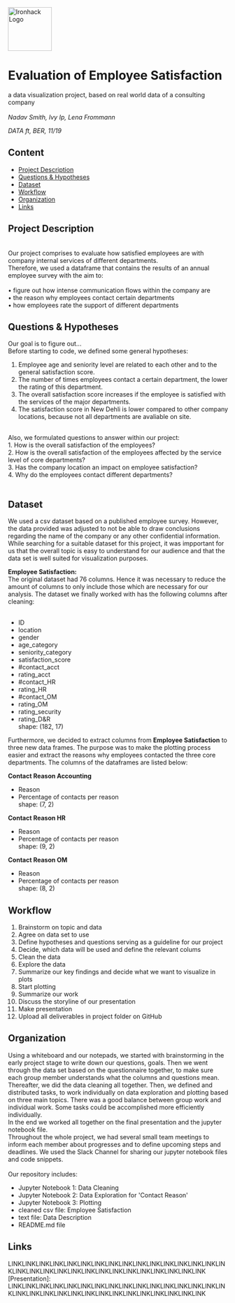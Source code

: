 <img src="https://bit.ly/2VnXWr2" alt="Ironhack Logo" width="100"/>

# Evaluation of Employee Satisfaction
a data visualization project, based on real world data of a consulting company<br/>
<br/>
*Nadav Smith, Ivy Ip, Lena Frommann*

*DATA ft, BER, 11/19*

## Content
- [Project Description](#project-description)
- [Questions & Hypotheses](#questions-hypotheses)
- [Dataset](#dataset)
- [Workflow](#workflow)
- [Organization](#organization)
- [Links](#links)

## Project Description
<br/>
Our project comprises to evaluate how satisfied employees are with company internal services of different departments.<br/>
Therefore, we used a dataframe that contains  the results of an annual employee survey with the aim to:<br/>
<br/>
• figure out how intense communication flows within the company are<br/>
• the reason why employees contact certain departments<br/>
• how employees rate the support of different departments<br/>

## Questions & Hypotheses
Our goal is to figure out...<br/>
Before starting to code, we defined some general hypotheses:<br/>
1. Employee age and seniority level are related to each other and to the general satisfaction score.<br/>
2. The number of times employees contact a certain department, the lower the rating of this department.<br/>
3. The overall satisfaction score increases if the employee is satisfied with the services of the major departments.<br/>
4. The satisfaction score in New Dehli is lower compared to other company locations, because not all departments are avaliable on site.<br/>
<br/>
Also, we formulated questions to answer within our project:<br/>
1. How is the overall satisfaction of the employees?<br/>
2. How is the overall satisfaction of the employees affected by the service level of core departments?<br/>
3. Has the company location an impact on employee satisfaction?<br/>
4. Why do the employees contact different departments?<br/>
<br/>

## Dataset
We used a csv dataset based on a published employee survey. However, the data provided was adjusted to not be able to draw conclusions regarding the name of the company or any other confidential information.<br/>
While searching for a suitable dataset for this project, it was impportant for us that the overall topic is easy to understand for our audience and that the data set is well suited for visualization purposes.<br/>

**Employee Satisfaction:** <br/>
The original dataset had 76 columns. Hence it was necessary to reduce the amount of columns to only include those which are necessary for our analysis. The dataset we finally worked with has the following columns after cleaning:<br/>
<br/>
* ID
* location
* gender
* age_category
* seniority_category
* satisfaction_score
* #contact_acct
* rating_acct
* #contact_HR
* rating_HR
* #contact_OM
* rating_OM
* rating_security
* rating_D&R<br/>
shape: (182, 17)

Furthermore, we decided to extract columns from **Employee Satisfaction** to three new data frames. The purpose was to make the plotting process easier and extract the reasons why employees contacted the three core departments. The columns of the dataframes are listed below:<br/>

**Contact Reason Accounting** <br/>
* Reason
* Percentage of contacts per reason<br/>
shape: (7, 2)

**Contact Reason HR** <br/>
* Reason
* Percentage of contacts per reason<br/>
shape: (9, 2)

**Contact Reason OM** <br/>
* Reason
* Percentage of contacts per reason<br/>
shape: (8, 2)

## Workflow
1. Brainstorm on topic and data<br/>
2. Agree on data set to use<br/>
3. Define hypotheses and questions serving as a guideline for our project<br/>
4. Decide, which data will be used and define the relevant colums<br/>
5. Clean the data<br/>
6. Explore the data<br/>
7. Summarize our key findings and decide what we want to visualize in plots<br/>
8. Start plotting<br/>
9. Summarize our work<br/>
10. Discuss the storyline of our presentation<br/>
11. Make presentation<br/>
12. Upload all deliverables in project folder on GitHub<br/>

## Organization
Using a whiteboard and our notepads, we started with brainstorming in the early project stage to write down our questions, goals. Then we went through the data set based on the questionnaire together, to make sure each group member understands what the columns and questions mean. Thereafter, we did the data cleaning all together. Then, we defined and distributed tasks, to work individually on data exploration and plotting based on three main topics. There was a good balance between group work and individual work. Some tasks could be accomplished more efficiently individually.<br/> 
In the end we worked all together on the final presentation and the jupyter notebook file. <br/>
Throughout the whole project, we had several small team meetings to inform each member about progresses and to define upcoming steps and deadlines. We used the Slack Channel for sharing our jupyter notebook files and code snippets.<br/>
<br/>
Our repository includes:
* Jupyter Notebook 1: Data Cleaning
* Jupyter Notebook 2: Data Exploration for 'Contact Reason'
* Jupyter Notebook 3: Plotting 
* cleaned csv file: Employee Satisfaction
* text file: Data Description 
* README.md file

## Links

[GitHub Repository]: <br/>
LINKLINKLINKLINKLINKLINKLINKLINKLINKLINKLINKLINKLINKLINKLINKLINKLINKLINKLINKLINKLINKLINKLINKLINKLINKLINKLINKLINKLINKLINK
[Presentation]: <br/>
LINKLINKLINKLINKLINKLINKLINKLINKLINKLINKLINKLINKLINKLINKLINKLINKLINKLINKLINKLINKLINKLINKLINKLINKLINKLINKLINKLINKLINKLINK
